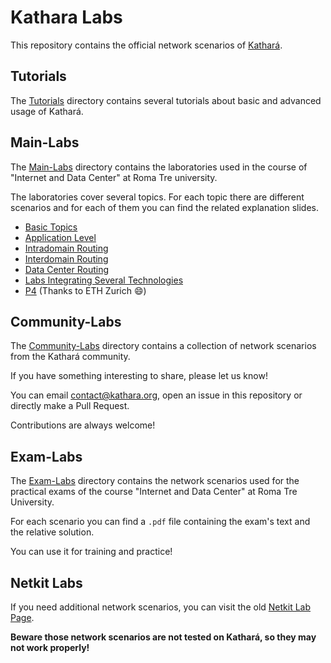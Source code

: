 # Kathara Labs
This repository contains the official network scenarios of [Kathará](https://github.com/KatharaFramework/Kathara).

## Tutorials
The [Tutorials](Tutorials) directory contains several tutorials about basic and advanced usage of Kathará.

## Main-Labs
The [Main-Labs](Main-Labs) directory contains the laboratories used in the course of "Internet and Data Center" at
Roma Tre university. 

The laboratories cover several topics. For each topic there are different scenarios and for each of them you can find 
the related explanation slides.
* [Basic Topics](Main-Labs/Basic-Topics)
* [Application Level](Main-Labs/Application-Level)
* [Intradomain Routing](Main-Labs/Intradomain-Routing)
* [Interdomain Routing](Main-Labs/Interdomain-Routing)
* [Data Center Routing](Main-Labs/Data-Center-Routing)
* [Labs Integrating Several Technologies](Main-Labs/Labs-Integrating-Several-Technologies)
* [P4](Main-Labs/P4) (Thanks to ETH Zurich :smile:)

## Community-Labs
The [Community-Labs](Community-Labs) directory contains a collection of network scenarios from the Kathará community.

If you have something interesting to share, please let us know! 

You can email [contact@kathara.org](mailto:contact@kathara.org), open an issue in this repository or directly make a 
Pull Request. 

Contributions are always welcome! 


## Exam-Labs
The [Exam-Labs](Exam-Labs) directory contains the network scenarios used for the practical exams of the course 
"Internet and Data Center" at  Roma Tre University.

For each scenario you can find a `.pdf` file containing the exam's text and the relative solution. 

You can use it for training and practice!

## Netkit Labs

If you need additional network scenarios, you can visit the old [Netkit Lab Page](https://www.netkit.org/exams.html). 

**Beware those network scenarios are not tested on Kathará, so they may not work properly!**

